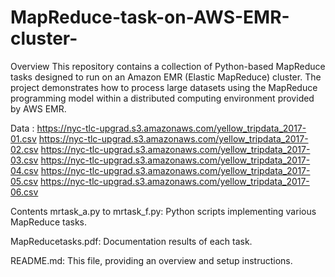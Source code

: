 # MapReduce-task-on-AWS-EMR-cluster-

Overview
This repository contains a collection of Python-based MapReduce tasks designed to run on an Amazon EMR (Elastic MapReduce) cluster. The project demonstrates how to process large datasets using the MapReduce programming model within a distributed computing environment provided by AWS EMR.

Data :  https://nyc-tlc-upgrad.s3.amazonaws.com/yellow_tripdata_2017-01.csv
        https://nyc-tlc-upgrad.s3.amazonaws.com/yellow_tripdata_2017-02.csv
        https://nyc-tlc-upgrad.s3.amazonaws.com/yellow_tripdata_2017-03.csv
        https://nyc-tlc-upgrad.s3.amazonaws.com/yellow_tripdata_2017-04.csv
        https://nyc-tlc-upgrad.s3.amazonaws.com/yellow_tripdata_2017-05.csv
        https://nyc-tlc-upgrad.s3.amazonaws.com/yellow_tripdata_2017-06.csv

Contents
mrtask_a.py to mrtask_f.py: Python scripts implementing various MapReduce tasks.

MapReducetasks.pdf: Documentation results of each task.

README.md: This file, providing an overview and setup instructions.
